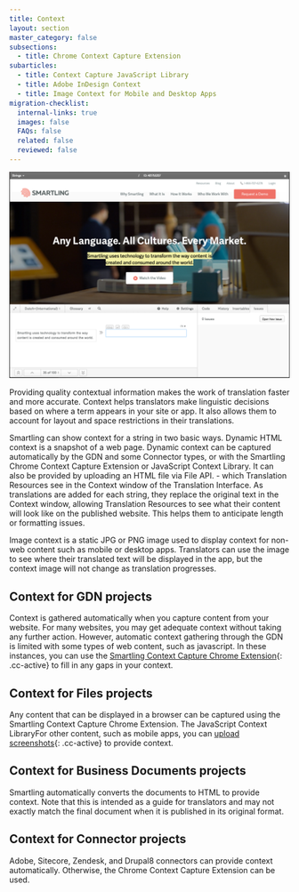 ```yaml
---
title: Context
layout: section
master_category: false
subsections:
  - title: Chrome Context Capture Extension
subarticles:
  - title: Context Capture JavaScript Library
  - title: Adobe InDesign Context
  - title: Image Context for Mobile and Desktop Apps
migration-checklist:
  internal-links: true
  images: false
  FAQs: false
  related: false
  reviewed: false
---
```



![](/uploads/versions/smartling___translations_management---x----1178-869x---.png)

Providing quality contextual information makes the work of translation faster and more accurate. Context helps translators make linguistic decisions based on where a term appears in your site or app. It also allows them to account for layout and space restrictions in their translations.

Smartling can show context for a string in two basic ways. Dynamic HTML context is a snapshot of a web page. Dynamic context can be captured automatically by the GDN and some Connector types, or with the Smartling Chrome Context Capture Extension or JavaScript Context Library. It can also be provided by uploading an HTML file via File API.  - which Translation Resources see in the Context window of the Translation Interface. As translations are added for each string, they replace the original text in the Context window, allowing Translation Resources to see what their content will look like on the published website. This helps them to anticipate length or formatting issues.

Image context is a static JPG or PNG image used to display context for non-web content such as mobile or desktop apps. Translators can use the image to see where their translated text will be displayed in the app, but the context image will not change as translation progresses.

## Context for GDN projects

Context is gathered automatically when you capture content from your website. For many websites, you may get adequate context without taking any further action. However, automatic context gathering through the GDN is limited with some types of web content, such as javascript. In these instances, you can use the [Smartling Context Capture Chrome Extension](/support/sections/chrome-context-capture-extension/){: .cc-active} to fill in any gaps in your context.

## Context for Files projects

Any content that can be displayed in a browser can be captured using the Smartling Context Capture Chrome Extension. The JavaScript Context LibraryFor other content, such as mobile apps, you can [upload screenshots](/support/articles/adding-image-context-for-mobile-and-desktop-application-files/){: .cc-active} to provide context.

## Context for Business Documents projects

Smartling automatically converts the documents to HTML to provide context. Note that this is intended as a guide for translators and may not exactly match the final document when it is published in its original format.

## Context for Connector projects

Adobe, Sitecore, Zendesk, and Drupal8 connectors can provide context automatically. Otherwise, the Chrome Context Capture Extension can be used.